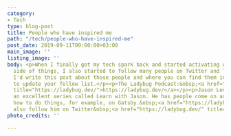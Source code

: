```yaml
---
category:
- Tech
type: blog-post
title: People who have inspired me
path: "/tech/people-who-have-inspired-me"
post_date: 2019-09-11T00:00:00+03:00
main_image: ''
listing_image: ''
body: <p>When I finally got my tech spark back and started activating on the tech
  side of things, I also started to follow many people on Twitter and Twitch. I thought
  I'd write this post about those people and where you can find them in case you want
  to update your follow list.</p><p>The Ladybug Podcast:&nbsp;<a href="https://ladybug.dev/"
  title="https://ladybug.dev/">https://ladybug.dev/</a></p><p>Jason Lengstorf has
  an excellent series called Learn with Jason. He has people come on and they go through
  how to do things, for example, on Gatsby.&nbsp;<a href="https://ladybug.dev/" title="https://ladybug.dev/">https://www.twitch.tv/jlengstorf</a>&nbsp;I
  also follow him on Twitter&nbsp;<a href="https://ladybug.dev/" title="https://ladybug.dev/">https://twitter.com/jlengstorf</a></p>
photo_credits: ''

---
```

